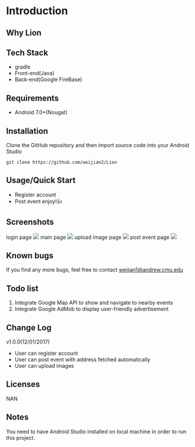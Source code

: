 # Introduction

## Why Lion

## Tech Stack
* gradle
* Front-end(Java)
* Back-end(Google FireBase)

## Requirements
* Android 7.0+(Nougat)

## Installation
Clone the GitHub repository and then import source code into your Android Studio

```
git clone https://github.com/weijian2/Lion
```


## Usage/Quick Start
* Register account
* Post event enjoy!:+1:

## Screenshots
login page
![](https://github.com/weijian2/Lion/raw/master/demoPics/login.png)
main page
![](https://github.com/weijian2/Lion/raw/master/demoPics/main.png)
upload image page
![](https://github.com/weijian2/Lion/raw/master/demoPics/upload.png)
post event page
![](https://github.com/weijian2/Lion/raw/master/demoPics/post.png)

## Known bugs
If you find any more bugs, feel free to contact weijian1@andrew.cmu.edu

## Todo list
1. Integrate Google Map API to show and navigate to nearby events
2. Integrate Google AdMob to display user-friendly advertisement

## Change Log
v1.0.0(12/01/2017)<br>
* User can register account
* User can post event with address fetched automatically
* User can upload images

## Licenses
NAN

## Notes
You need to have Android Studio installed on local machine in order to run this project.

